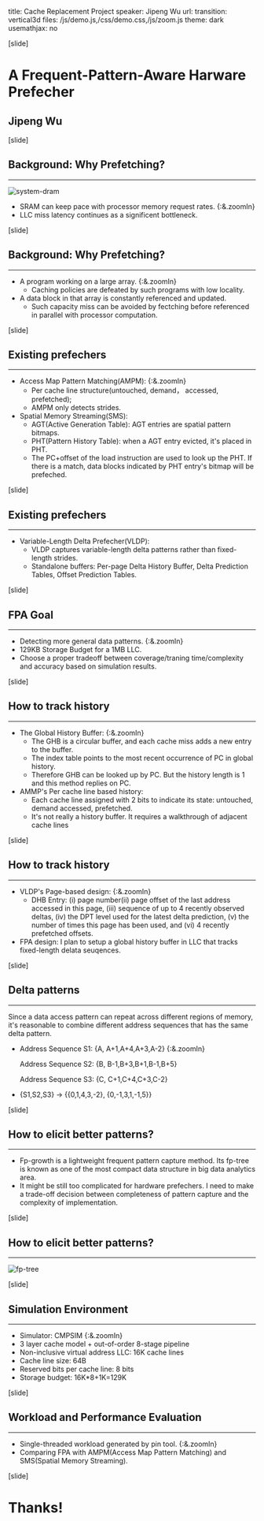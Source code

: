 title: Cache Replacement Project
speaker: Jipeng Wu
url:
transition: vertical3d
files: /js/demo.js,/css/demo.css,/js/zoom.js
theme: dark
usemathjax: no

[slide]
# A Frequent-Pattern-Aware Harware Prefecher
## Jipeng Wu

[slide]
## Background: Why Prefetching?  
----
![system-dram](/img/system-dram.png)
* SRAM can keep pace with processor memory request rates. {:&.zoomIn}
* LLC miss latency continues as a significent bottleneck.

[slide]
## Background: Why Prefetching?  
----
* A program working on a large array.  {:&.zoomIn}
  * Caching policies are defeated by such programs with low locality.
* A data block in that array is constantly referenced and updated.
  * Such capacity miss can be avoided by fectching before referenced in parallel with processor computation.


[slide]
## Existing prefechers
----
* Access Map Pattern Matching(AMPM):  {:&.zoomIn}
  * Per cache line structure(untouched, demand， accessed, prefetched);
  * AMPM only detects strides.  
* Spatial Memory Streaming(SMS):
  * AGT(Active Generation Table): AGT entries are spatial pattern bitmaps.
  * PHT(Pattern History Table): when a AGT entry evicted, it's placed in PHT.
  * The PC+offset of the load instruction are used to look up the PHT. If there is a match, data blocks indicated by PHT entry's bitmap will be prefeched.


[slide]
## Existing prefechers
----
* Variable-Length Delta Prefecher(VLDP):
  * VLDP captures variable-length delta patterns rather than fixed-length strides.
  * Standalone buffers: Per-page Delta History Buffer, Delta Prediction Tables, Offset Prediction Tables.


[slide]
## FPA Goal
----
* Detecting more general data patterns. {:&.zoomIn}
* 129KB Storage Budget for a 1MB LLC.
* Choose a proper tradeoff between coverage/traning time/complexity and accuracy based on simulation results.

[slide]
## How to track history
----
* The Global History Buffer:  {:&.zoomIn}
  * The GHB is a circular buffer, and each cache miss adds a new entry to the buffer.
  * The index table points to the most recent occurrence of PC in global history.
  * Therefore GHB can be looked up by PC. But the history length is 1 and this method replies on PC.
* AMMP's Per cache line based history:
  * Each cache line assigned with 2 bits to indicate its state: untouched, demand accessed, prefetched.
  * It's not really a history buffer. It requires a walkthrough of adjacent cache lines

[slide]
## How to track history
----
* VLDP's Page-based design: {:&.zoomIn}
  * DHB Entry: (i) page number(ii) page offset of the last address accessed in this page, (iii) sequence of up to 4 recently observed deltas, (iv) the DPT level used for the latest delta prediction, (v) the number of times this page has been used, and (vi) 4 recently prefetched offsets.
* FPA design: I plan to setup a global history buffer in LLC that tracks fixed-length delata seuqences.

[slide]
## Delta patterns
----
Since a data access pattern can repeat across different regions of memory, it's reasonable to combine different address sequences that has the same delta pattern.

* Address Sequence S1: {A, A+1,A+4,A+3,A-2} {:&.zoomIn}

  Address Sequence S2: {B, B-1,B+3,B+1,B-1,B+5}

  Address Sequence S3: {C, C+1,C+4,C+3,C-2}

* {S1,S2,S3} -> {{0,1,4,3,-2}, {0,-1,3,1,-1,5}}

[slide]
## How to elicit better patterns?
----
* Fp-growth is a lightweight frequent pattern capture method. Its fp-tree is known as one of the most compact data structure in big data analytics area.
* It might be still too complicated for hardware prefechers. I need to make a trade-off decision between completeness of pattern capture and the complexity of implementation.

[slide]
## How to elicit better patterns?
----
![fp-tree](/img/fpa.jpg)


[slide]
## Simulation Environment
----
* Simulator: CMPSIM {:&.zoomIn}
* 3 layer cache model + out-of-order 8-stage pipeline
* Non-inclusive virtual address LLC: 16K cache lines
* Cache line size: 64B
* Reserved bits per cache line: 8 bits
* Storage budget: 16K*8+1K=129K

[slide]
## Workload and Performance Evaluation
----
* Single-threaded workload generated by pin tool. {:&.zoomIn}
* Comparing FPA with AMPM(Access Map Pattern Matching) and SMS(Spatial Memory Streaming).

[slide]
# Thanks!
